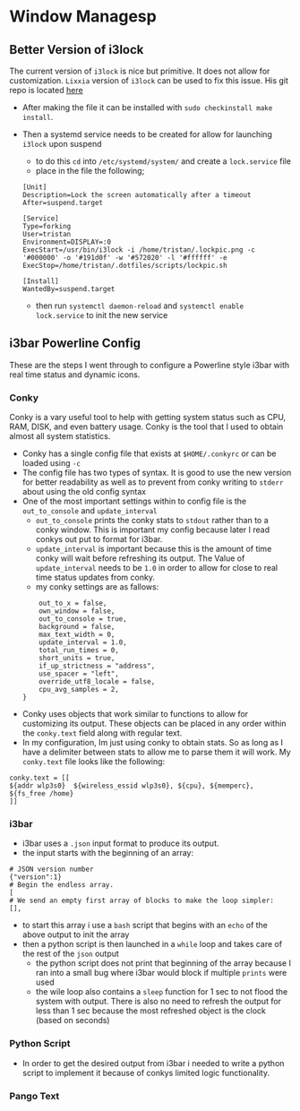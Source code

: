 # Window Managesp

## Better Version of i3lock

The current version of `i3lock` is nice but primitive. It does not allow for customization.
`Lixxia` version of `i3lock` can be used to fix this issue. His git repo is located [here](https://github.com/Lixxia/i3lock)

* After making the file it can be installed with `sudo checkinstall make install`.
* Then a systemd service needs to be created for allow for launching `i3lock` upon suspend
    - to do this `cd` into `/etc/systemd/system/` and create a `lock.service` file
    - place in the file the following;
    ```                                                                                                          
    [Unit]                                                                                                           
    Description=Lock the screen automatically after a timeout                                                        
    After=suspend.target                                                                                             

    [Service]                                                                                                        
    Type=forking                                                                                                     
    User=tristan                                                                                                     
    Environment=DISPLAY=:0                                                                                           
    ExecStart=/usr/bin/i3lock -i /home/tristan/.lockpic.png -c '#000000' -o '#191d0f' -w '#572020' -l '#ffffff' -e  
    ExecStop=/home/tristan/.dotfiles/scripts/lockpic.sh                                                              

    [Install]
    WantedBy=suspend.target
    ```

    - then run `systemctl daemon-reload` and `systemctl enable lock.service` to init the new service

## i3bar Powerline Config
These are the steps I went through to configure a Powerline style i3bar with real time status and 
dynamic icons.

### Conky
Conky is a vary useful tool to help with getting system status such as CPU, RAM, DISK, and even battery 
usage. Conky is the tool that I used to obtain almost all system statistics.

* Conky has a single config file that exists at `$HOME/.conkyrc` or can be loaded using `-c`
* The config file has two types of syntax. It is good to use the new version for better readability as well 
as to prevent from conky writing to `stderr` about using the old config syntax
* One of the most important settings within to config file is the `out_to_console` and `update_interval`
    - `out_to_console` prints the conky stats to `stdout` rather than to a conky window. This is important 
       my config because later I read conkys out put to format for i3bar.
    - `update_interval` is important because this is the amount of time conky will wait before refreshing 
       its output. The Value of `update_interval` needs to be `1.0` in order to allow for close to real time 
       status updates from conky.
    - my conky settings are as fallows:
    ```conky.config = {
        out_to_x = false,
        own_window = false,
        out_to_console = true,
        background = false,
        max_text_width = 0,
        update_interval = 1.0,
        total_run_times = 0,
        short_units = true,
        if_up_strictness = "address",
        use_spacer = "left",
        override_utf8_locale = false,
        cpu_avg_samples = 2,
    }
    ```
* Conky uses objects that work similar to functions to allow for customizing its output. These objects can 
be placed in any order within the `conky.text` field along with regular text.
* In my configuration, Im just using conky to obtain stats. So as long as I have a delimiter between stats 
to allow me to parse them it will work. My `conky.text` file looks like the following: 
```
conky.text = [[
${addr wlp3s0}  ${wireless_essid wlp3s0}, ${cpu}, ${memperc}, ${fs_free /home}
]]
```
### i3bar
* i3bar uses a `.json` input format to produce its output.
* the input starts with the beginning of an array: 
```
# JSON version number
{"version":1}
# Begin the endless array.
[
# We send an empty first array of blocks to make the loop simpler:
[],
```
* to start this array i use a `bash` script that begins with an `echo` of the above output to init the array
* then a python script is then launched in a `while` loop and takes care of the rest of the `json` output
    - the python script does not print that beginning of the array because I ran into a small bug where 
      i3bar would block if multiple `prints` were used
    - the wile loop also contains a `sleep` function for 1 sec to not flood the system with output. There
      is also no need to refresh the output for less than 1 sec because the most refreshed object is the
      clock (based on seconds)

### Python Script
* In order to get the desired output from i3bar i needed to write a python script to implement it 
  because of conkys limited logic functionality.

### Pango Text
